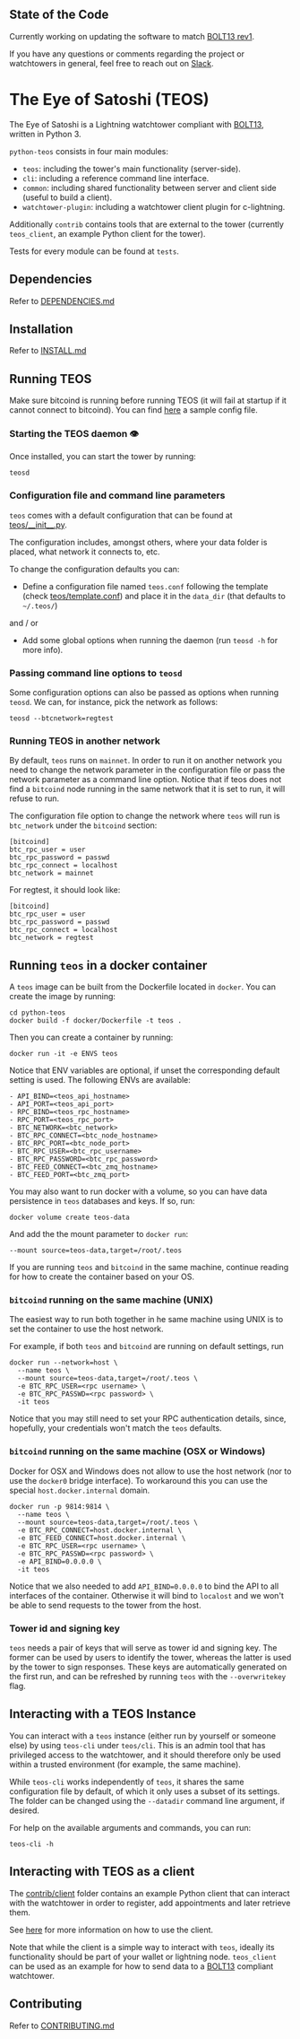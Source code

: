 ## State of the Code

Currently working on updating the software to match [BOLT13 rev1](https://github.com/sr-gi/bolt13).

If you have any questions or comments regarding the project or watchtowers in general, feel free to reach out on [Slack](https://join.slack.com/t/talaialabs/shared_invite/zt-syx8f3hi-XqurRIIQEm7YHw9I9hK7UA).
# The Eye of Satoshi (TEOS)

The Eye of Satoshi is a Lightning watchtower compliant with [BOLT13](https://github.com/sr-gi/bolt13), written in Python 3.

`python-teos` consists in four main modules:

- `teos`: including the tower's main functionality (server-side).
- `cli`: including a reference command line interface.
- `common`: including shared functionality between server and client side (useful to build a client).
- `watchtower-plugin`: including a watchtower client plugin for c-lightning.

Additionally `contrib` contains tools that are external to the tower (currently `teos_client`, an example Python client for the tower). 

Tests for every module can be found at `tests`.

## Dependencies

Refer to [DEPENDENCIES.md](DEPENDENCIES.md)

## Installation

Refer to [INSTALL.md](INSTALL.md)

## Running TEOS

Make sure bitcoind is running before running TEOS (it will fail at startup if it cannot connect to bitcoind). You can find
[here](DEPENDENCIES.md#installing-bitcoind) a sample config file.

### Starting the TEOS daemon 👁

Once installed, you can start the tower by running:

```
teosd
```

### Configuration file and command line parameters

`teos` comes with a default configuration that can be found at [teos/\_\_init\_\_.py](teos/__init__.py). 

The configuration includes, amongst others, where your data folder is placed, what network it connects to, etc.

To change the configuration defaults you can:

- Define a configuration file named `teos.conf` following the template (check [teos/template.conf](teos/template.conf)) and place it in the `data_dir` (that defaults to `~/.teos/`)

and / or 

- Add some global options when running the daemon (run `teosd -h` for more info).

### Passing command line options to `teosd`

Some configuration options can also be passed as options when running `teosd`. We can, for instance, pick the network as follows:

```
teosd --btcnetwork=regtest
```

### Running TEOS in another network

By default, `teos` runs on `mainnet`. In order to run it on another network you need to change the network parameter in the configuration file or pass the network parameter as a command line option. Notice that if teos does not find a `bitcoind` node running in the same network that it is set to run, it will refuse to run.

The configuration file option to change the network where `teos` will run is `btc_network` under the `bitcoind` section:

```
[bitcoind]
btc_rpc_user = user
btc_rpc_password = passwd
btc_rpc_connect = localhost
btc_network = mainnet
```

For regtest, it should look like:

```
[bitcoind]
btc_rpc_user = user
btc_rpc_password = passwd
btc_rpc_connect = localhost
btc_network = regtest
```

## Running `teos` in a docker container
A `teos` image can be built from the Dockerfile located in `docker`. You can create the image by running:

	cd python-teos
	docker build -f docker/Dockerfile -t teos .
	
Then you can create a container by running:

	docker run -it -e ENVS teos
	
Notice that ENV variables are optional, if unset the corresponding default setting is used. The following ENVs are available:

```
- API_BIND=<teos_api_hostname>
- API_PORT=<teos_api_port>
- RPC_BIND=<teos_rpc_hostname>
- RPC_PORT=<teos_rpc_port>
- BTC_NETWORK=<btc_network>
- BTC_RPC_CONNECT=<btc_node_hostname>
- BTC_RPC_PORT=<btc_node_port>
- BTC_RPC_USER=<btc_rpc_username>
- BTC_RPC_PASSWORD=<btc_rpc_password>
- BTC_FEED_CONNECT=<btc_zmq_hostname>
- BTC_FEED_PORT=<btc_zmq_port>
```

You may also want to run docker with a volume, so you can have data persistence in `teos` databases and keys.
If so, run:

    docker volume create teos-data
    
And add the the mount parameter to `docker run`:

    --mount source=teos-data,target=/root/.teos

If you are running `teos` and `bitcoind` in the same machine, continue reading for how to create the container based on your OS.

### `bitcoind` running on the same machine (UNIX)
The easiest way to run both together in he same machine using UNIX is to set the container to use the host network.
	
For example, if both `teos` and `bitcoind` are running on default settings, run
    
```
docker run --network=host \
  --name teos \
  --mount source=teos-data,target=/root/.teos \
  -e BTC_RPC_USER=<rpc username> \
  -e BTC_RPC_PASSWD=<rpc password> \
  -it teos
```

Notice that you may still need to set your RPC authentication details, since, hopefully, your credentials won't match the `teos` defaults.

### `bitcoind` running on the same machine (OSX or Windows)

Docker for OSX and Windows does not allow to use the host network (nor to use the `docker0` bridge interface). To workaround this
you can use the special `host.docker.internal` domain.

```
docker run -p 9814:9814 \
  --name teos \
  --mount source=teos-data,target=/root/.teos \
  -e BTC_RPC_CONNECT=host.docker.internal \
  -e BTC_FEED_CONNECT=host.docker.internal \
  -e BTC_RPC_USER=<rpc username> \
  -e BTC_RPC_PASSWD=<rpc password> \
  -e API_BIND=0.0.0.0 \
  -it teos
```

Notice that we also needed to add `API_BIND=0.0.0.0` to bind the API to all interfaces of the container.
Otherwise it will bind to `localost` and we won't be able to send requests to the tower from the host.

### Tower id and signing key

`teos` needs a pair of keys that will serve as tower id and signing key. The former can be used by users to identify the tower, whereas the latter is used by the tower to sign responses. These keys are automatically generated on the first run, and can be refreshed by running `teos` with the `--overwritekey` flag.


## Interacting with a TEOS Instance

You can interact with a `teos` instance (either run by yourself or someone else) by using `teos-cli` under `teos/cli`. This is an admin tool that has privileged access to the watchtower, and it should therefore only be used within a trusted environment (for example, the same machine).

While `teos-cli` works independently of `teos`, it shares the same configuration file by default, of which it only uses a subset of its settings. The folder can be changed using the `--datadir` command line argument, if desired.

For help on the available arguments and commands, you can run:

```
teos-cli -h
```

## Interacting with TEOS as a client

The [contrib/client](contrib/client) folder contains an example Python client that can interact with the watchtower in order to register, add appointments and later retrieve them.

See [here](contrib/client) for more information on how to use the client.

Note that while the client is a simple way to interact with `teos`, ideally its functionality should be part of your wallet or lightning node. `teos_client` can be used as an example for how to send data to a [BOLT13](https://github.com/sr-gi/bolt13) compliant watchtower.

## Contributing 
Refer to [CONTRIBUTING.md](CONTRIBUTING.md)
